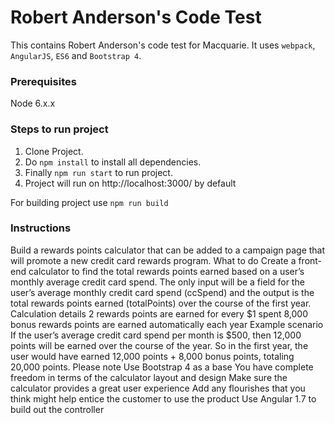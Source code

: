 # Robert Anderson's Code Test

This contains Robert Anderson's code test for Macquarie.
It uses `webpack`, `AngularJS`, `ES6` and `Bootstrap 4`.

### Prerequisites
Node 6.x.x

### Steps to run project
1. Clone Project.
2. Do `npm install` to install all dependencies.
3. Finally `npm run start` to run project.
4. Project will run on http://localhost:3000/ by default

For building project use `npm run build`

### Instructions
Build a rewards points calculator that can be added to a campaign page that will promote a new credit card rewards program.
What to do
Create a front-end calculator to find the total rewards points earned based on a user’s monthly average credit card spend. The only input will be a field for the user’s average monthly credit card spend (ccSpend) and the output is the total rewards points earned (totalPoints) over the course of the first year.
Calculation details
2 rewards points are earned for every $1 spent
8,000 bonus rewards points are earned automatically each year
Example scenario
If the user’s average credit card spend per month is $500, then 12,000 points will be earned over the course of the year. So in the first year, the user would have earned 12,000 points + 8,000 bonus points, totaling 20,000 points.
Please note
Use Bootstrap 4 as a base
You have complete freedom in terms of the calculator layout and design
Make sure the calculator provides a great user experience
Add any flourishes that you think might help entice the customer to use the product
Use Angular 1.7 to build out the controller
